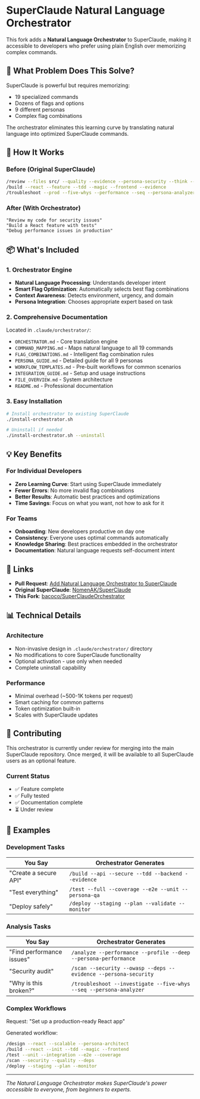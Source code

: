# SuperClaude Natural Language Orchestrator

This fork adds a **Natural Language Orchestrator** to SuperClaude, making it accessible to developers who prefer using plain English over memorizing complex commands.

## 🎯 What Problem Does This Solve?

SuperClaude is powerful but requires memorizing:
- 19 specialized commands
- Dozens of flags and options
- 9 different personas
- Complex flag combinations

The orchestrator eliminates this learning curve by translating natural language into optimized SuperClaude commands.

## 🚀 How It Works

### Before (Original SuperClaude)
```bash
/review --files src/ --quality --evidence --persona-security --think --seq
/build --react --feature --tdd --magic --frontend --evidence
/troubleshoot --prod --five-whys --performance --seq --persona-analyzer
```

### After (With Orchestrator)
```
"Review my code for security issues"
"Build a React feature with tests"
"Debug performance issues in production"
```

## 📦 What's Included

### 1. Orchestrator Engine
- **Natural Language Processing**: Understands developer intent
- **Smart Flag Optimization**: Automatically selects best flag combinations
- **Context Awareness**: Detects environment, urgency, and domain
- **Persona Integration**: Chooses appropriate expert based on task

### 2. Comprehensive Documentation
Located in `.claude/orchestrator/`:
- `ORCHESTRATOR.md` - Core translation engine
- `COMMAND_MAPPING.md` - Maps natural language to all 19 commands
- `FLAG_COMBINATIONS.md` - Intelligent flag combination rules
- `PERSONA_GUIDE.md` - Detailed guide for all 9 personas
- `WORKFLOW_TEMPLATES.md` - Pre-built workflows for common scenarios
- `INTEGRATION_GUIDE.md` - Setup and usage instructions
- `FILE_OVERVIEW.md` - System architecture
- `README.md` - Professional documentation

### 3. Easy Installation
```bash
# Install orchestrator to existing SuperClaude
./install-orchestrator.sh

# Uninstall if needed
./install-orchestrator.sh --uninstall
```

## 💡 Key Benefits

### For Individual Developers
- **Zero Learning Curve**: Start using SuperClaude immediately
- **Fewer Errors**: No more invalid flag combinations
- **Better Results**: Automatic best practices and optimizations
- **Time Savings**: Focus on what you want, not how to ask for it

### For Teams
- **Onboarding**: New developers productive on day one
- **Consistency**: Everyone uses optimal commands automatically
- **Knowledge Sharing**: Best practices embedded in the orchestrator
- **Documentation**: Natural language requests self-document intent

## 🔗 Links

- **Pull Request**: [Add Natural Language Orchestrator to SuperClaude](https://github.com/NomenAK/SuperClaude/pull/[PR_NUMBER])
- **Original SuperClaude**: [NomenAK/SuperClaude](https://github.com/NomenAK/SuperClaude)
- **This Fork**: [bacoco/SuperClaudeOrchestrator](https://github.com/bacoco/SuperClaudeOrchestrator)

## 📊 Technical Details

### Architecture
- Non-invasive design in `.claude/orchestrator/` directory
- No modifications to core SuperClaude functionality
- Optional activation - use only when needed
- Complete uninstall capability

### Performance
- Minimal overhead (~500-1K tokens per request)
- Smart caching for common patterns
- Token optimization built-in
- Scales with SuperClaude updates

## 🤝 Contributing

This orchestrator is currently under review for merging into the main SuperClaude repository. Once merged, it will be available to all SuperClaude users as an optional feature.

### Current Status
- ✅ Feature complete
- ✅ Fully tested
- ✅ Documentation complete
- ⏳ Under review

## 📝 Examples

### Development Tasks
| You Say | Orchestrator Generates |
|---------|------------------------|
| "Create a secure API" | `/build --api --secure --tdd --backend --evidence` |
| "Test everything" | `/test --full --coverage --e2e --unit --persona-qa` |
| "Deploy safely" | `/deploy --staging --plan --validate --monitor` |

### Analysis Tasks
| You Say | Orchestrator Generates |
|---------|------------------------|
| "Find performance issues" | `/analyze --performance --profile --deep --persona-performance` |
| "Security audit" | `/scan --security --owasp --deps --evidence --persona-security` |
| "Why is this broken?" | `/troubleshoot --investigate --five-whys --seq --persona-analyzer` |

### Complex Workflows
Request: "Set up a production-ready React app"

Generated workflow:
```bash
/design --react --scalable --persona-architect
/build --react --init --tdd --magic --frontend
/test --unit --integration --e2e --coverage
/scan --security --quality --deps
/deploy --staging --plan --monitor
```

---

*The Natural Language Orchestrator makes SuperClaude's power accessible to everyone, from beginners to experts.*